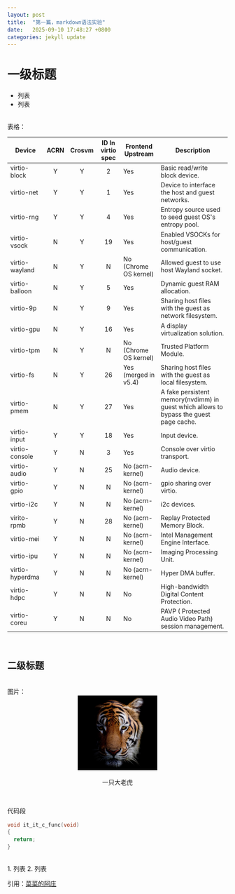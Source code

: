 ```yaml
---
layout: post
title:  "第一篇，markdown语法实验"
date:   2025-09-10 17:48:27 +0800
categories: jekyll update
---
```


# 一级标题

* 列表
* 列表

<br>
表格：

<br>

| Device          | ACRN | Crosvm | ID In virtio spec | Frontend  Upstream          | Description                                                  |
| --------------- | :----: | :------: | :-------------------------: | ------------------------------------------------------------ | ------------------------------------------------------------ |
| virtio-block    | Y    | Y      | 2     | Yes                         | Basic read/write block device.                               |
| virtio-net      | Y    | Y      | 1     | Yes                         | Device to interface the host and guest networks.             |
| virtio-rng      | Y    | Y      | 4     | Yes                         | Entropy source used to seed guest OS's entropy pool.         |
| virtio-vsock    | N    | Y      | 19    | Yes                         | Enabled VSOCKs for host/guest communication.                 |
| virtio-wayland  | N    | Y      | N     | No (Chrome OS kernel)       | Allowed guest to use host Wayland socket.                    |
| virtio-balloon  | N    | Y      | 5     | Yes                         | Dynamic guest RAM allocation.                                |
| virtio-9p       | N    | Y      | 9     | Yes                         | Sharing host files with the guest as network filesystem.     |
| virtio-gpu      | N    | Y      | 16    | Yes                         | A display virtualization solution.                           |
| virtio-tpm      | N    | Y      | N     | No (Chrome OS kernel)       | Trusted Platform Module.                                     |
| virtio-fs       | N    | Y      | 26    | Yes (merged in v5.4)        | Sharing host files with the guest   as local filesystem.     |
| virtio-pmem     | N    | Y      | 27    | Yes                         | A fake persistent memory(nvdimm) in guest which allows to bypass  the guest page cache. |
| virtio-input    | Y    | Y      | 18    | Yes                         | Input device.                                                |
| virtio-console  | Y    | N      | 3     | Yes                         | Console over virtio transport.                               |
| virtio-audio    | Y    | N      | 25    | No (acrn-kernel)            | Audio device.                                                |
| virtio-gpio     | Y    | N      | N     | No (acrn-kernel)            | gpio sharing over virtio.                                    |
| virtio-i2c      | Y    | N      | N     | No (acrn-kernel)            | i2c devices.                                                 |
| virito-rpmb     | Y    | N      | 28    | No (acrn-kernel)            | Replay Protected Memory Block.                               |
| virtio-mei      | Y    | N      | N     | No (acrn-kernel)            | Intel Management Engine Interface.                           |
| virtio-ipu      | Y    | N      | N     | No (acrn-kernel)            | Imaging Processing Unit.                                     |
| virtio-hyperdma | Y    | N      | N     | No (acrn-kernel)            | Hyper DMA buffer.                                            |
| virtio-hdpc     | Y    | N      | N     | No												  | High-bandwidth Digital Content Protection.                   |
| virtio-coreu    | Y    | N      | N     | No                          | PAVP ( Protected Audio Video Path) session management.       |

<br>


## 二级标题
<br>
图片：
<br>

<div align="center"><img src="/assets/images/cat.png"/></div>
<p align="center">一只大老虎</p>
<br>

代码段
```c
void it_it_c_func(void)
{
  return;
}
```

<br>
1. 列表
2. 列表



<br>

引用：[菜菜的阿庄][caizhuang]


[caizhuang]: https://blog.csdn.net/qq_28499879
